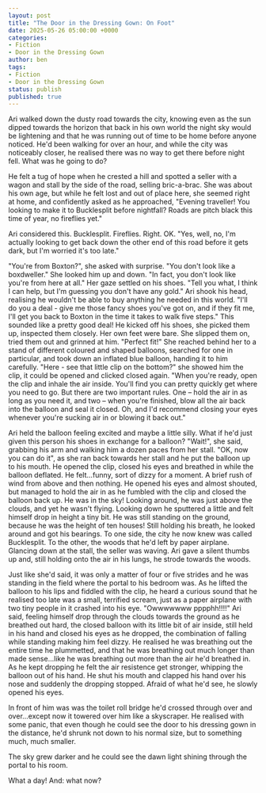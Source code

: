 ```yaml
---
layout: post
title: "The Door in the Dressing Gown: On Foot"
date: 2025-05-26 05:00:00 +0000
categories:
- Fiction
- Door in the Dressing Gown
author: ben
tags:
- Fiction
- Door in the Dressing Gown
status: publish
published: true
---
```

Ari walked down the dusty road towards the city, knowing even as the sun dipped towards the horizon that back in his own world the night sky would be lightening and that he was running out of time to be home before anyone noticed. He'd been walking for over an hour, and while the city was noticeably closer, he realised there was no way to get there before night fell. What was he going to do?

He felt a tug of hope when he crested a hill and spotted a seller with a wagon and stall by the side of the road, selling bric-a-brac. She was about his own age, but while he felt lost and out of place here, she seemed right at home, and confidently asked as he approached, "Evening traveller! You looking to make it to Bucklesplit before nightfall? Roads are pitch black this time of year, no fireflies yet."

Ari considered this. Bucklesplit. Fireflies. Right. OK. "Yes, well, no, I'm actually looking to get back down the other end of this road before it gets dark, but I'm worried it's too late."

"You're from Boxton?", she asked with surprise. "You don't look like a boxdweller." She looked him up and down. "In fact, you don't look like you're from here at all." Her gaze settled on his shoes. "Tell you what, I think I can help, but I'm guessing you don't have any gold." Ari shook his head, realising he wouldn't be able to buy anything he needed in this world. "I'll do you a deal - give me those fancy shoes you've got on, and if they fit me, I'll get you back to Boxton in the time it takes to walk five steps." This sounded like a pretty good deal! He kicked off his shoes, she picked them up, inspected them closely. Her own feet were bare. She slipped them on, tried them out and grinned at him. "Perfect fit!" She reached behind her to a stand of different coloured and shaped balloons, searched for one in particular, and took down an inflated blue balloon, handing it to him carefully. "Here - see that little clip on the bottom?" she showed him the clip, it could be opened and clicked closed again. "When you're ready, open the clip and inhale the air inside. You'll find you can pretty quickly get where you need to go. But there are two important rules. One – hold the air in as long as you need it, and two – when you're finished, blow all the air back into the balloon and seal it closed. Oh, and I'd recommend closing your eyes whenever you're sucking air in or blowing it back out." 

Ari held the balloon feeling excited and maybe a little silly. What if he'd just given this person his shoes in exchange for a balloon? "Wait!", she said, grabbing his arm and walking him a dozen paces from her stall. "OK, now you can do it", as she ran back towards her stall and he put the balloon up to his mouth. He opened the clip, closed his eyes and breathed in while the balloon deflated. He felt...funny, sort of dizzy for a moment. A brief rush of wind from above and then nothing. He opened his eyes and almost shouted, but managed to hold the air in as he fumbled with the clip and closed the balloon back up. He was in the sky! Looking around, he was just above the clouds, and yet he wasn't flying. Looking down he sputtered a little and felt himself drop in height a tiny bit. He was still standing on the ground, because he was the height of ten houses! Still holding his breath, he looked around and got his bearings. To one side, the city he now knew was called Bucklesplit. To the other, the woods that he'd left by paper airplane. Glancing down at the stall, the seller was waving. Ari gave a silent thumbs up and, still holding onto the air in his lungs, he strode towards the woods. 

Just like she'd said, it was only a matter of four or five strides and he was standing in the field where the portal to his bedroom was. As he lifted the balloon to his lips and fiddled with the clip, he heard a curious sound that he realised too late was a small, terrified scream, just as a paper airplane with two tiny people in it crashed into his eye. "Owwwwwww pppphh!!!!" Ari said, feeling himself drop through the clouds towards the ground as he breathed out hard, the closed balloon with its little bit of air inside, still held in his hand and closed his eyes as he dropped, the combination of falling while standing making him feel dizzy. He realised he was breathing out the entire time he plummetted, and that he was breathing out much longer than made sense...like he was breathing out more than the air he'd breathed in. As he kept dropping he felt the air resistence get stronger, whipping the balloon out of his hand. He shut his mouth and clapped his hand over his nose and suddenly the dropping stopped. Afraid of what he'd see, he slowly opened his eyes.

In front of him was was the toilet roll bridge he'd crossed through over and over...except now it towered over him like a skyscraper. He realised with some panic, that even though he could see the door to his dressing gown in the distance, he'd shrunk not down to his normal size, but to something much, much smaller.

The sky grew darker and he could see the dawn light shining through the portal to his room.

What a day! And: what now?